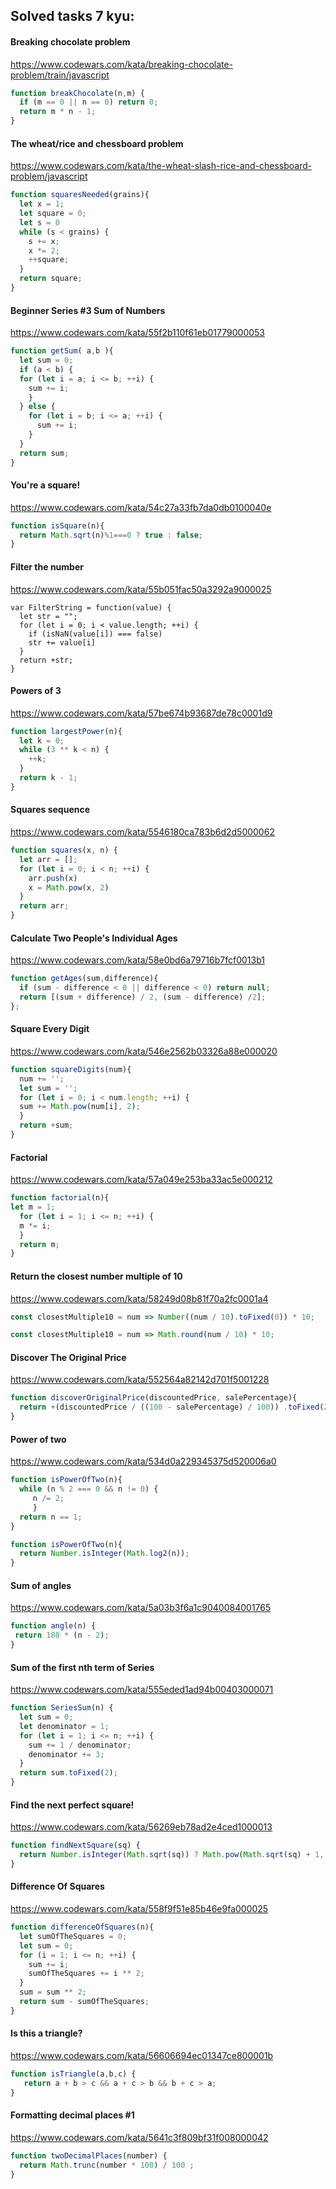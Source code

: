 ## Solved tasks 7 kyu:
#### Breaking chocolate problem
https://www.codewars.com/kata/breaking-chocolate-problem/train/javascript
```javascript
function breakChocolate(n,m) { 
  if (m == 0 || n == 0) return 0;
  return m * n - 1;
}
```
#### The wheat/rice and chessboard problem
https://www.codewars.com/kata/the-wheat-slash-rice-and-chessboard-problem/javascript
```javascript
function squaresNeeded(grains){
  let x = 1;
  let square = 0;
  let s = 0
  while (s < grains) {
    s += x;
    x *= 2;
    ++square;
  }
  return square;
}
```
#### Beginner Series #3 Sum of Numbers
https://www.codewars.com/kata/55f2b110f61eb01779000053
```javascript
function getSum( a,b ){
  let sum = 0;
  if (a < b) {
  for (let i = a; i <= b; ++i) {
    sum += i;
    }
  } else {
    for (let i = b; i <= a; ++i) {
      sum += i;
    }
  }
  return sum;
}
```
#### You're a square!
https://www.codewars.com/kata/54c27a33fb7da0db0100040e
```javascript
function isSquare(n){
  return Math.sqrt(n)%1===0 ? true : false; 
}
```
#### Filter the number
https://www.codewars.com/kata/55b051fac50a3292a9000025
```
var FilterString = function(value) {
  let str = "";
  for (let i = 0; i < value.length; ++i) {
    if (isNaN(value[i]) === false)
    str += value[i]
  }
  return +str;
}
```
#### Powers of 3
https://www.codewars.com/kata/57be674b93687de78c0001d9
```javascript
function largestPower(n){
  let k = 0;
  while (3 ** k < n) {
    ++k;
  }
  return k - 1;
}
```
#### Squares sequence
https://www.codewars.com/kata/5546180ca783b6d2d5000062
```javascript
function squares(x, n) {
  let arr = [];
  for (let i = 0; i < n; ++i) {
    arr.push(x)
    x = Math.pow(x, 2)
  }
  return arr;
}
```
#### Calculate Two People's Individual Ages
https://www.codewars.com/kata/58e0bd6a79716b7fcf0013b1
```javascript
function getAges(sum,difference){
  if (sum - difference < 0 || difference < 0) return null;
  return [(sum + difference) / 2, (sum - difference) /2];
};
```
#### Square Every Digit
https://www.codewars.com/kata/546e2562b03326a88e000020
```javascript
function squareDigits(num){
  num += '';
  let sum = '';
  for (let i = 0; i < num.length; ++i) {
  sum += Math.pow(num[i], 2);
  }
  return +sum;
}
```
#### Factorial
https://www.codewars.com/kata/57a049e253ba33ac5e000212
```javascript
function factorial(n){
let m = 1;
  for (let i = 1; i <= n; ++i) {
  m *= i;
  }
  return m;
}
```
#### Return the closest number multiple of 10
https://www.codewars.com/kata/58249d08b81f70a2fc0001a4
```javascript
const closestMultiple10 = num => Number((num / 10).toFixed(0)) * 10;

const closestMultiple10 = num => Math.round(num / 10) * 10;
```
#### Discover The Original Price 
https://www.codewars.com/kata/552564a82142d701f5001228
```javascript
function discoverOriginalPrice(discountedPrice, salePercentage){
  return +(discountedPrice / ((100 - salePercentage) / 100)) .toFixed(2);
}
```
#### Power of two
https://www.codewars.com/kata/534d0a229345375d520006a0
```javascript
function isPowerOfTwo(n){
  while (n % 2 === 0 && n != 0) {
     n /= 2;
     }
  return n == 1;  
}

function isPowerOfTwo(n){
  return Number.isInteger(Math.log2(n));
}
```
#### Sum of angles
https://www.codewars.com/kata/5a03b3f6a1c9040084001765
```javascript
function angle(n) {
 return 180 * (n - 2);
}
```
#### Sum of the first nth term of Series
https://www.codewars.com/kata/555eded1ad94b00403000071
```javascript
function SeriesSum(n) {
  let sum = 0;
  let denominator = 1;
  for (let i = 1; i <= n; ++i) {
    sum += 1 / denominator;
    denominator += 3;
  }
  return sum.toFixed(2);
}
```
#### Find the next perfect square!
https://www.codewars.com/kata/56269eb78ad2e4ced1000013
```javascript
function findNextSquare(sq) {
  return Number.isInteger(Math.sqrt(sq)) ? Math.pow(Math.sqrt(sq) + 1, 2) : -1;
}
```
#### Difference Of Squares
https://www.codewars.com/kata/558f9f51e85b46e9fa000025
```javascript
function differenceOfSquares(n){
  let sumOfTheSquares = 0;
  let sum = 0;
  for (i = 1; i <= n; ++i) {
    sum += i;
    sumOfTheSquares += i ** 2;
  }
  sum = sum ** 2;
  return sum - sumOfTheSquares;
}
```
#### Is this a triangle?
https://www.codewars.com/kata/56606694ec01347ce800001b
```javascript
function isTriangle(a,b,c) {
   return a + b > c && a + c > b && b + c > a;
}
```
#### Formatting decimal places #1
https://www.codewars.com/kata/5641c3f809bf31f008000042
```javascript
function twoDecimalPlaces(number) {
  return Math.trunc(number * 100) / 100 ;
}
```













